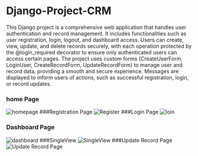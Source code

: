 # Django-Project-CRM
This Django project is a comprehensive web application that handles user authentication and record management. It includes functionalities such as user registration, login, logout, and dashboard access. Users can create, view, update, and delete records securely, with each operation protected by the @login_required decorator to ensure only authenticated users can access certain pages. The project uses custom forms (CreateUserForm, LoginUser, CreateRecordForm, UpdateRecordForm) to manage user and record data, providing a smooth and secure experience. 
Messages are displayed to inform users of actions, such as successful registration, login, or record updates.

### home Page
![homepage](https://github.com/user-attachments/assets/7a566047-8c35-4183-a570-586c3821316c)
###Registration Page
![Register](https://github.com/user-attachments/assets/13f51a36-1856-485b-8b4a-5c25712b9f13)
###Login Page
![loin](https://github.com/user-attachments/assets/97e130c6-b897-480f-bb0c-ea830c85409d)
### Dashboard Page
![dashboard](https://github.com/user-attachments/assets/2217fbfd-ebbf-4fbb-a75a-72bdb3b36bda)
###SingleView
![SingleView](https://github.com/user-attachments/assets/6d284a0c-c1d8-4888-af2f-72fabdb02d0f)
###Update Record Page
![Update Record Page](https://github.com/user-attachments/assets/7f764aeb-75ce-4806-bd47-4d2b4ccb16c2)
